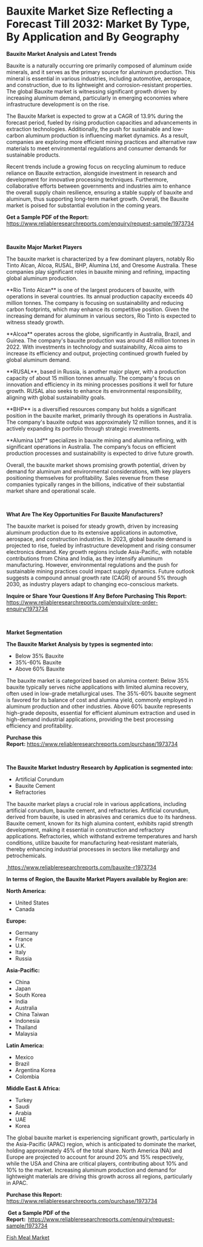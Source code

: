 <p><h1>Bauxite Market Size Reflecting a Forecast Till 2032: Market By Type, By Application and By Geography</h1></p><p><strong>Bauxite Market Analysis and Latest Trends</strong></p>
<p><p>Bauxite is a naturally occurring ore primarily composed of aluminum oxide minerals, and it serves as the primary source for aluminum production. This mineral is essential in various industries, including automotive, aerospace, and construction, due to its lightweight and corrosion-resistant properties. The global Bauxite market is witnessing significant growth driven by increasing aluminum demand, particularly in emerging economies where infrastructure development is on the rise.</p><p>The Bauxite Market is expected to grow at a CAGR of 13.9% during the forecast period, fueled by rising production capacities and advancements in extraction technologies. Additionally, the push for sustainable and low-carbon aluminum production is influencing market dynamics. As a result, companies are exploring more efficient mining practices and alternative raw materials to meet environmental regulations and consumer demands for sustainable products.</p><p>Recent trends include a growing focus on recycling aluminum to reduce reliance on Bauxite extraction, alongside investment in research and development for innovative processing techniques. Furthermore, collaborative efforts between governments and industries aim to enhance the overall supply chain resilience, ensuring a stable supply of bauxite and aluminum, thus supporting long-term market growth. Overall, the Bauxite market is poised for substantial evolution in the coming years.</p></p>
<p><strong>Get a Sample PDF of the Report:&nbsp;</strong> <a href="https://www.reliableresearchreports.com/enquiry/request-sample/1973734?utm_campaign=3086&utm_medium=2&utm_source=Github&utm_content=ia&utm_term=01042025&utm_id=bauxite">https://www.reliableresearchreports.com/enquiry/request-sample/1973734</a></p>
<p>&nbsp;</p>
<p><strong>Bauxite Major Market Players</strong></p>
<p><p>The bauxite market is characterized by a few dominant players, notably Rio Tinto Alcan, Alcoa, RUSAL, BHP, Alumina Ltd, and Oresome Australia. These companies play significant roles in bauxite mining and refining, impacting global aluminum production.</p><p>**Rio Tinto Alcan** is one of the largest producers of bauxite, with operations in several countries. Its annual production capacity exceeds 40 million tonnes. The company is focusing on sustainability and reducing carbon footprints, which may enhance its competitive position. Given the increasing demand for aluminum in various sectors, Rio Tinto is expected to witness steady growth.</p><p>**Alcoa** operates across the globe, significantly in Australia, Brazil, and Guinea. The company's bauxite production was around 48 million tonnes in 2022. With investments in technology and sustainability, Alcoa aims to increase its efficiency and output, projecting continued growth fueled by global aluminum demand.</p><p>**RUSAL**, based in Russia, is another major player, with a production capacity of about 15 million tonnes annually. The company's focus on innovation and efficiency in its mining processes positions it well for future growth. RUSAL also seeks to enhance its environmental responsibility, aligning with global sustainability goals.</p><p>**BHP** is a diversified resources company but holds a significant position in the bauxite market, primarily through its operations in Australia. The company's bauxite output was approximately 12 million tonnes, and it is actively expanding its portfolio through strategic investments.</p><p>**Alumina Ltd** specializes in bauxite mining and alumina refining, with significant operations in Australia. The company’s focus on efficient production processes and sustainability is expected to drive future growth.</p><p>Overall, the bauxite market shows promising growth potential, driven by demand for aluminum and environmental considerations, with key players positioning themselves for profitability. Sales revenue from these companies typically ranges in the billions, indicative of their substantial market share and operational scale.</p></p>
<p>&nbsp;</p>
<p><strong>What Are The Key Opportunities For Bauxite Manufacturers?</strong></p>
<p><p>The bauxite market is poised for steady growth, driven by increasing aluminum production due to its extensive applications in automotive, aerospace, and construction industries. In 2023, global bauxite demand is projected to rise, fueled by infrastructure development and rising consumer electronics demand. Key growth regions include Asia-Pacific, with notable contributions from China and India, as they intensify aluminum manufacturing. However, environmental regulations and the push for sustainable mining practices could impact supply dynamics. Future outlook suggests a compound annual growth rate (CAGR) of around 5% through 2030, as industry players adapt to changing eco-conscious markets.</p></p>
<p><strong>Inquire or Share Your Questions If Any Before Purchasing This Report:</strong> <a href="https://www.reliableresearchreports.com/enquiry/pre-order-enquiry/1973734?utm_campaign=3086&utm_medium=2&utm_source=Github&utm_content=ia&utm_term=01042025&utm_id=bauxite">https://www.reliableresearchreports.com/enquiry/pre-order-enquiry/1973734</a></p>
<p>&nbsp;</p>
<p><strong>Market Segmentation</strong></p>
<p><strong>The Bauxite Market Analysis by types is segmented into:</strong></p>
<p><ul><li>Below 35% Bauxite</li><li>35%-60% Bauxite</li><li>Above 60% Bauxite</li></ul></p>
<p><p>The bauxite market is categorized based on alumina content: Below 35% bauxite typically serves niche applications with limited alumina recovery, often used in low-grade metallurgical uses. The 35%-60% bauxite segment is favored for its balance of cost and alumina yield, commonly employed in aluminum production and other industries. Above 60% bauxite represents high-grade deposits, essential for efficient aluminum extraction and used in high-demand industrial applications, providing the best processing efficiency and profitability.</p></p>
<p><strong>Purchase this Report:&nbsp;</strong><a href="https://www.reliableresearchreports.com/purchase/1973734?utm_campaign=3086&utm_medium=2&utm_source=Github&utm_content=ia&utm_term=01042025&utm_id=bauxite">https://www.reliableresearchreports.com/purchase/1973734</a></p>
<p>&nbsp;</p>
<p><strong>The Bauxite Market Industry Research by Application is segmented into:</strong></p>
<p><ul><li>Artificial Corundum</li><li>Bauxite Cement</li><li>Refractories</li></ul></p>
<p><p>The bauxite market plays a crucial role in various applications, including artificial corundum, bauxite cement, and refractories. Artificial corundum, derived from bauxite, is used in abrasives and ceramics due to its hardness. Bauxite cement, known for its high alumina content, exhibits rapid strength development, making it essential in construction and refractory applications. Refractories, which withstand extreme temperatures and harsh conditions, utilize bauxite for manufacturing heat-resistant materials, thereby enhancing industrial processes in sectors like metallurgy and petrochemicals.</p></p>
<p><a href="https://www.reliableresearchreports.com/bauxite-r1973734?utm_campaign=3086&utm_medium=2&utm_source=Github&utm_content=ia&utm_term=01042025&utm_id=bauxite">&nbsp;https://www.reliableresearchreports.com/bauxite-r1973734</a></p>
<p><strong>In terms of Region, the Bauxite Market Players available by Region are:</strong></p>
<p>
    <p> <strong> North America: </strong>
        <ul>
            <li>United States</li>
            <li>Canada</li>
        </ul>
        </p> 
    <p> <strong> Europe: </strong>
        <ul>
            <li>Germany</li>
            <li>France</li>
            <li>U.K.</li>
            <li>Italy</li>
            <li>Russia</li>
        </ul>
        </p> 
    <p> <strong> Asia-Pacific: </strong>
        <ul>
            <li>China</li>
            <li>Japan</li>
            <li>South Korea</li>
            <li>India</li>
            <li>Australia</li>
            <li>China Taiwan</li>
            <li>Indonesia</li>
            <li>Thailand</li>
            <li>Malaysia</li>
        </ul>
        </p> 
    <p> <strong> Latin America: </strong>
        <ul>
            <li>Mexico</li>
            <li>Brazil</li>
            <li>Argentina Korea</li>
            <li>Colombia</li>
        </ul>
        </p> 
    <p> <strong> Middle East & Africa: </strong>
        <ul>
            <li>Turkey</li>
            <li>Saudi</li>
            <li>Arabia</li>
            <li>UAE</li>
            <li>Korea</li>
        </ul>
    </p>
    </p>
<p><p>The global bauxite market is experiencing significant growth, particularly in the Asia-Pacific (APAC) region, which is anticipated to dominate the market, holding approximately 45% of the total share. North America (NA) and Europe are projected to account for around 20% and 15% respectively, while the USA and China are critical players, contributing about 10% and 10% to the market. Increasing aluminum production and demand for lightweight materials are driving this growth across all regions, particularly in APAC.</p></p>
<p><strong>Purchase this Report: </strong><a href="https://www.reliableresearchreports.com/purchase/1973734?utm_campaign=3086&utm_medium=2&utm_source=Github&utm_content=ia&utm_term=01042025&utm_id=bauxite">https://www.reliableresearchreports.com/purchase/1973734</a></p>
<p>&nbsp;<strong>Get a Sample PDF of the Report:&nbsp;&nbsp;</strong><a href="https://www.reliableresearchreports.com/enquiry/request-sample/1973734?utm_campaign=3086&utm_medium=2&utm_source=Github&utm_content=ia&utm_term=01042025&utm_id=bauxite">https://www.reliableresearchreports.com/enquiry/request-sample/1973734</a></p>
<p><strong></strong></p>
<p><p><a href="https://github.com/penecorodz74/Market-Research-Report-List-1/blob/main/fish-meal-market.md?utm_campaign=3086&utm_medium=2&utm_source=Github&utm_content=ia&utm_term=01042025&utm_id=bauxite">Fish Meal Market</a></p></p>